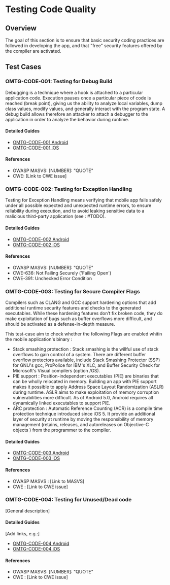 # Testing Code Quality

## Overview
The goal of this section is to ensure that basic security coding practices are followed in developing the app, and that "free" security features offered by the compiler are activated.

## Test Cases

### OMTG-CODE-001: Testing for Debug Build 
Debugging is a technique where a hook is attached to a particular application code. Execution pauses once a particular piece of code is reached (break point), giving us the ability to analyze local variables, dump class values, modify values, and generally interact with the program state. A debug build allows therefore an attacker to attach a debugger to the application in order to analyze the behavior during runtime.

#### Detailed Guides

- [OMTG-CODE-001 Android](0x06a_OMTG-CODE_Android.md#OMTG-CODE-001)
- [OMTG-CODE-001 iOS](0x06b_OMTG-CODE_iOS.md#OMTG-CODE-001)

#### References

- OWASP MASVS: [NUMBER]: "QUOTE"
- CWE: [Link to CWE issue]



### OMTG-CODE-002: Testing for Exception Handling
Testing for Exception Handling means verifying that mobile app fails safely under all possible expected and unexpected runtime errors, to ensure reliability during execution, and to avoid leaking sensitive data to a malicious third-party application (see : #TODO). 

#### Detailed Guides

- [OMTG-CODE-002 Android](0x06a_OMTG-CODE_Android.md#OMTG-CODE-002)
- [OMTG-CODE-002 iOS](0x06b_OMTG-CODE_iOS.md#OMTG-CODE-002)

#### References

- OWASP MASVS: [NUMBER]: "QUOTE"
- CWE-636: Not Failing Securely ('Failing Open')
- CWE-391: Unchecked Error Condition

### OMTG-CODE-003: Testing for Secure Compiler Flags
Compilers such as CLANG and GCC support hardening options that add additional runtime security features and checks to the generated executables. While these hardening features don’t fix broken code, they do make exploitation of bugs such as buffer overflows more difficult, and should be activated as a defense-in-depth measure.

This test-case aim to check whether the following Flags are enabled whitin the mobile application's binary :

* Stack smashing protection : 
Stack smashing is the willful use of stack overflows to gain control of a system. There are different buffer overflow protectors available, include Stack Smashing Protector (SSP) for GNU's gcc, ProPolice for IBM's XLC, and Buffer Security Check for Microsoft's Visual compilers (option /GS). 
* PIE support :
Position-independent executables (PIE) are binaries that can be wholly relocated in memory. Building an app with PIE support makes it possible to apply Address Space Layout Randomization (ASLR) during runtime. ASLR aims to make exploitation of memory corruption vulnerabilities more difficult. As of Android 5.0, Android requires all dynamically linked executables to support PIE.
* ARC protection : 
Automatic Reference Counting (ACR) is a compile time protection technique introduced since iOS 5. It provide an additional layer of security at runtime by moving the responsibility of memory management (retains, releases, and autoreleases on Objective-C objects ) from the programmer to the compiler. 


#### Detailed Guides

- [OMTG-CODE-003 Android](0x06a_OMTG-CODE_Android.md#OMTG-CODE-003)
- [OMTG-CODE-003 iOS](0x06b_OMTG-CODE_iOS.md#OMTG-CODE-003)

#### References

- OWASP MASVS : [Link to MASVS]
- CWE : [Link to CWE issue]

### OMTG-CODE-004: Testing for Unused/Dead code 
[General description]

#### Detailed Guides

[Add links, e.g.:]

- [OMTG-CODE-004 Android](0x06a_OMTG-CODE_Android.md#OMTG-CODE-004)
- [OMTG-CODE-004 iOS](0x06b_OMTG-CODE_iOS.md#OMTG-CODE-004)

#### References

- OWASP MASVS: [NUMBER]: "QUOTE"
- CWE : [Link to CWE issue]

